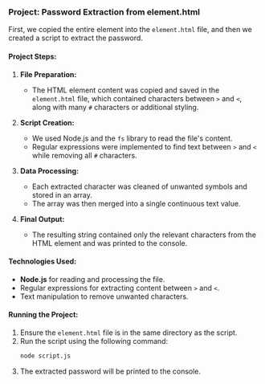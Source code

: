 ### Project: Password Extraction from element.html

First, we copied the entire element into the `element.html` file, and then we created a script to extract the password.

#### Project Steps:

1. **File Preparation:**
   - The HTML element content was copied and saved in the `element.html` file, which contained characters between `>` and `<`, along with many `#` characters or additional styling.

2. **Script Creation:**
   - We used Node.js and the `fs` library to read the file's content.
   - Regular expressions were implemented to find text between `>` and `<` while removing all `#` characters.

3. **Data Processing:**
   - Each extracted character was cleaned of unwanted symbols and stored in an array.
   - The array was then merged into a single continuous text value.

4. **Final Output:**
   - The resulting string contained only the relevant characters from the HTML element and was printed to the console.

#### Technologies Used:
- **Node.js** for reading and processing the file.
- Regular expressions for extracting content between `>` and `<`.
- Text manipulation to remove unwanted characters.

#### Running the Project:
1. Ensure the `element.html` file is in the same directory as the script.
2. Run the script using the following command:
   ```bash
   node script.js
   ```
3. The extracted password will be printed to the console.